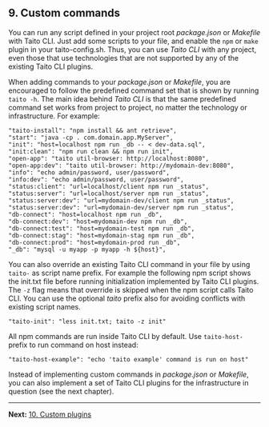 ## 9. Custom commands

You can run any script defined in your project root _package.json_ or _Makefile_ with Taito CLI. Just add some scripts to your file, and enable the `npm` or `make` plugin in your taito-config.sh. Thus, you can use _Taito CLI_ with any project, even those that use technologies that are not supported by any of the existing Taito CLI plugins.

When adding commands to your _package.json_ or _Makefile_, you are encouraged to follow the predefined command set that is shown by running `taito -h`. The main idea behind _Taito CLI_ is that the same predefined command set works from project to project, no matter the technology or infrastructure. For example:

    "taito-install": "npm install && ant retrieve",
    "start": "java -cp . com.domain.app.MyServer",
    "init": "host=localhost npm run _db -- < dev-data.sql",
    "init:clean": "npm run clean && npm run init",
    "open-app": "taito util-browser: http://localhost:8080",
    "open-app:dev": "taito util-browser: http://mydomain-dev:8080",
    "info": "echo admin/password, user/password",
    "info:dev": "echo admin/password, user/password",
    "status:client": "url=localhost/client npm run _status",
    "status:server": "url=localhost/server npm run _status",
    "status:server:dev": "url=mydomain-dev/client npm run _status",
    "status:server:dev": "url=mydomain-dev/server npm run _status",
    "db-connect": "host=localhost npm run _db",
    "db-connect:dev": "host=mydomain-dev npm run _db",
    "db-connect:test": "host=mydomain-test npm run _db",
    "db-connect:stag": "host=mydomain-stag npm run _db",
    "db-connect:prod": "host=mydomain-prod run _db",
    "_db": "mysql -u myapp -p myapp -h ${host}",

You can also override an existing Taito CLI command in your file by using `taito-` as script name prefix. For example the following npm script shows the init.txt file before running initialization implemented by Taito CLI plugins. The `-z` flag means that override is skipped when the npm script calls Taito CLI. You can use the optional _taito_ prefix also for avoiding conflicts with existing script names.

    "taito-init": "less init.txt; taito -z init"

All npm commands are run inside Taito CLI by default. Use `taito-host-` prefix to run command on host instead:

    "taito-host-example": "echo 'taito example' command is run on host"

Instead of implementing custom commands in _package.json_ or _Makefile_, you can also implement a set of Taito CLI plugins for the infrastructure in question (see the next chapter).

---

**Next:** [10. Custom plugins](/docs/10-custom-plugins)
